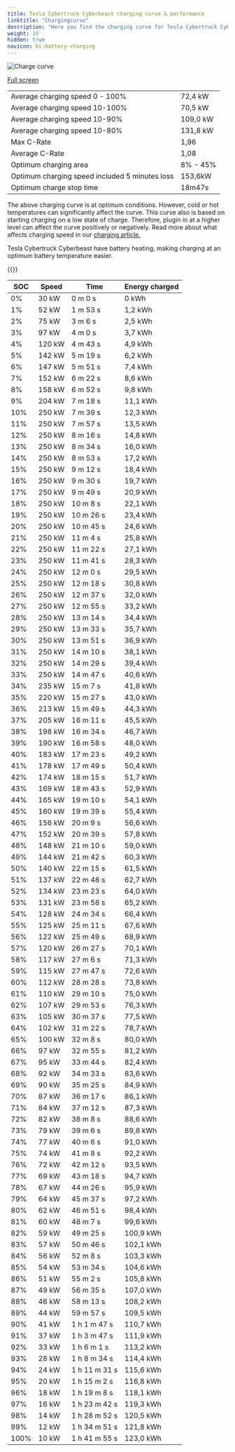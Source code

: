 ```yaml
---
title: Tesla Cybertruck Cyberbeast charging curve & performance
linktitle: "Chargingcurve"
description: "Here you find the charging curve for Tesla Cybertruck Cyberbeast. "
weight: 10
hidden: true
navicon: bi-battery-charging
---
```

<!-- markdownlint-disable MD033 -->
<img src="../chargingcurve.svg" alt="Charge curve" class="img-fluid">

[Full screen](../chargingcurve.svg)


<table class="table table-striped">
<tbody>
<tr>
<td>Average charging speed 0 - 100% </td><td>72,4 kW</td>
</tr>
<tr>
<td>Average charging speed 10-100%</td><td>70,5 kW</td>
</tr>
<tr>
<td>Average charging speed 10-90%</td><td>109,0 kW</td>
</tr>
<tr>
<td>Average charging speed 10-80%</td><td>131,8 kW</td>
</tr>
<tr>
<td>Max C-Rate</td><td>1,96</td>
</tr>
<tr>
<td>Average C-Rate</td><td>1,08</td>
</tr>
<tr>
<td>Optimum charging area</td><td>8% - 45%</td>
</tr>
<tr>
<td>Optimum charging speed included 5 minutes loss</td><td>153,6kW</td>
</tr>
<tr>
<td>Optimum charge stop time</td><td>18m47s</td>
</tr>
</tbody>
</table>


The above charging curve is at optimum conditions. However, cold or hot temperatures can significantly affect the curve. This curve also is based on starting charging on a low state of charge. Therefore, plugin in at a higher level can affect the curve positively or negatively. Read more about what affects charging speed in our [charging article.](../../../../../technology/battery/charging/) 


Tesla Cybertruck Cyberbeast have battery heating, making charging at an optimum battery temperature easier. 


{{<evkxdisplayaddarticle />}}
<table class="table table-striped">
<thead>
<tr><th>SOC</th><th>Speed</th><th>Time</th><th>Energy charged</th></tr>
</thead>
<tbody>
<tr>
<td>0%</td><td>30 kW</td><td> 0 m 0 s </td><td>0 kWh </td>
</tr>
<tr>
<td>1%</td><td>52 kW</td><td> 1 m 53 s </td><td>1,2 kWh </td>
</tr>
<tr>
<td>2%</td><td>75 kW</td><td> 3 m 6 s </td><td>2,5 kWh </td>
</tr>
<tr>
<td>3%</td><td>97 kW</td><td> 4 m 0 s </td><td>3,7 kWh </td>
</tr>
<tr>
<td>4%</td><td>120 kW</td><td> 4 m 43 s </td><td>4,9 kWh </td>
</tr>
<tr>
<td>5%</td><td>142 kW</td><td> 5 m 19 s </td><td>6,2 kWh </td>
</tr>
<tr>
<td>6%</td><td>147 kW</td><td> 5 m 51 s </td><td>7,4 kWh </td>
</tr>
<tr>
<td>7%</td><td>152 kW</td><td> 6 m 22 s </td><td>8,6 kWh </td>
</tr>
<tr>
<td>8%</td><td>158 kW</td><td> 6 m 52 s </td><td>9,8 kWh </td>
</tr>
<tr>
<td>9%</td><td>204 kW</td><td> 7 m 18 s </td><td>11,1 kWh </td>
</tr>
<tr>
<td>10%</td><td>250 kW</td><td> 7 m 39 s </td><td>12,3 kWh </td>
</tr>
<tr>
<td>11%</td><td>250 kW</td><td> 7 m 57 s </td><td>13,5 kWh </td>
</tr>
<tr>
<td>12%</td><td>250 kW</td><td> 8 m 16 s </td><td>14,8 kWh </td>
</tr>
<tr>
<td>13%</td><td>250 kW</td><td> 8 m 34 s </td><td>16,0 kWh </td>
</tr>
<tr>
<td>14%</td><td>250 kW</td><td> 8 m 53 s </td><td>17,2 kWh </td>
</tr>
<tr>
<td>15%</td><td>250 kW</td><td> 9 m 12 s </td><td>18,4 kWh </td>
</tr>
<tr>
<td>16%</td><td>250 kW</td><td> 9 m 30 s </td><td>19,7 kWh </td>
</tr>
<tr>
<td>17%</td><td>250 kW</td><td> 9 m 49 s </td><td>20,9 kWh </td>
</tr>
<tr>
<td>18%</td><td>250 kW</td><td> 10 m 8 s </td><td>22,1 kWh </td>
</tr>
<tr>
<td>19%</td><td>250 kW</td><td> 10 m 26 s </td><td>23,4 kWh </td>
</tr>
<tr>
<td>20%</td><td>250 kW</td><td> 10 m 45 s </td><td>24,6 kWh </td>
</tr>
<tr>
<td>21%</td><td>250 kW</td><td> 11 m 4 s </td><td>25,8 kWh </td>
</tr>
<tr>
<td>22%</td><td>250 kW</td><td> 11 m 22 s </td><td>27,1 kWh </td>
</tr>
<tr>
<td>23%</td><td>250 kW</td><td> 11 m 41 s </td><td>28,3 kWh </td>
</tr>
<tr>
<td>24%</td><td>250 kW</td><td> 12 m 0 s </td><td>29,5 kWh </td>
</tr>
<tr>
<td>25%</td><td>250 kW</td><td> 12 m 18 s </td><td>30,8 kWh </td>
</tr>
<tr>
<td>26%</td><td>250 kW</td><td> 12 m 37 s </td><td>32,0 kWh </td>
</tr>
<tr>
<td>27%</td><td>250 kW</td><td> 12 m 55 s </td><td>33,2 kWh </td>
</tr>
<tr>
<td>28%</td><td>250 kW</td><td> 13 m 14 s </td><td>34,4 kWh </td>
</tr>
<tr>
<td>29%</td><td>250 kW</td><td> 13 m 33 s </td><td>35,7 kWh </td>
</tr>
<tr>
<td>30%</td><td>250 kW</td><td> 13 m 51 s </td><td>36,9 kWh </td>
</tr>
<tr>
<td>31%</td><td>250 kW</td><td> 14 m 10 s </td><td>38,1 kWh </td>
</tr>
<tr>
<td>32%</td><td>250 kW</td><td> 14 m 29 s </td><td>39,4 kWh </td>
</tr>
<tr>
<td>33%</td><td>250 kW</td><td> 14 m 47 s </td><td>40,6 kWh </td>
</tr>
<tr>
<td>34%</td><td>235 kW</td><td> 15 m 7 s </td><td>41,8 kWh </td>
</tr>
<tr>
<td>35%</td><td>220 kW</td><td> 15 m 27 s </td><td>43,0 kWh </td>
</tr>
<tr>
<td>36%</td><td>213 kW</td><td> 15 m 49 s </td><td>44,3 kWh </td>
</tr>
<tr>
<td>37%</td><td>205 kW</td><td> 16 m 11 s </td><td>45,5 kWh </td>
</tr>
<tr>
<td>38%</td><td>198 kW</td><td> 16 m 34 s </td><td>46,7 kWh </td>
</tr>
<tr>
<td>39%</td><td>190 kW</td><td> 16 m 58 s </td><td>48,0 kWh </td>
</tr>
<tr>
<td>40%</td><td>183 kW</td><td> 17 m 23 s </td><td>49,2 kWh </td>
</tr>
<tr>
<td>41%</td><td>178 kW</td><td> 17 m 49 s </td><td>50,4 kWh </td>
</tr>
<tr>
<td>42%</td><td>174 kW</td><td> 18 m 15 s </td><td>51,7 kWh </td>
</tr>
<tr>
<td>43%</td><td>169 kW</td><td> 18 m 43 s </td><td>52,9 kWh </td>
</tr>
<tr>
<td>44%</td><td>165 kW</td><td> 19 m 10 s </td><td>54,1 kWh </td>
</tr>
<tr>
<td>45%</td><td>160 kW</td><td> 19 m 39 s </td><td>55,4 kWh </td>
</tr>
<tr>
<td>46%</td><td>156 kW</td><td> 20 m 9 s </td><td>56,6 kWh </td>
</tr>
<tr>
<td>47%</td><td>152 kW</td><td> 20 m 39 s </td><td>57,8 kWh </td>
</tr>
<tr>
<td>48%</td><td>148 kW</td><td> 21 m 10 s </td><td>59,0 kWh </td>
</tr>
<tr>
<td>49%</td><td>144 kW</td><td> 21 m 42 s </td><td>60,3 kWh </td>
</tr>
<tr>
<td>50%</td><td>140 kW</td><td> 22 m 15 s </td><td>61,5 kWh </td>
</tr>
<tr>
<td>51%</td><td>137 kW</td><td> 22 m 48 s </td><td>62,7 kWh </td>
</tr>
<tr>
<td>52%</td><td>134 kW</td><td> 23 m 23 s </td><td>64,0 kWh </td>
</tr>
<tr>
<td>53%</td><td>131 kW</td><td> 23 m 58 s </td><td>65,2 kWh </td>
</tr>
<tr>
<td>54%</td><td>128 kW</td><td> 24 m 34 s </td><td>66,4 kWh </td>
</tr>
<tr>
<td>55%</td><td>125 kW</td><td> 25 m 11 s </td><td>67,6 kWh </td>
</tr>
<tr>
<td>56%</td><td>122 kW</td><td> 25 m 49 s </td><td>68,9 kWh </td>
</tr>
<tr>
<td>57%</td><td>120 kW</td><td> 26 m 27 s </td><td>70,1 kWh </td>
</tr>
<tr>
<td>58%</td><td>117 kW</td><td> 27 m 6 s </td><td>71,3 kWh </td>
</tr>
<tr>
<td>59%</td><td>115 kW</td><td> 27 m 47 s </td><td>72,6 kWh </td>
</tr>
<tr>
<td>60%</td><td>112 kW</td><td> 28 m 28 s </td><td>73,8 kWh </td>
</tr>
<tr>
<td>61%</td><td>110 kW</td><td> 29 m 10 s </td><td>75,0 kWh </td>
</tr>
<tr>
<td>62%</td><td>107 kW</td><td> 29 m 53 s </td><td>76,3 kWh </td>
</tr>
<tr>
<td>63%</td><td>105 kW</td><td> 30 m 37 s </td><td>77,5 kWh </td>
</tr>
<tr>
<td>64%</td><td>102 kW</td><td> 31 m 22 s </td><td>78,7 kWh </td>
</tr>
<tr>
<td>65%</td><td>100 kW</td><td> 32 m 8 s </td><td>80,0 kWh </td>
</tr>
<tr>
<td>66%</td><td>97 kW</td><td> 32 m 55 s </td><td>81,2 kWh </td>
</tr>
<tr>
<td>67%</td><td>95 kW</td><td> 33 m 44 s </td><td>82,4 kWh </td>
</tr>
<tr>
<td>68%</td><td>92 kW</td><td> 34 m 33 s </td><td>83,6 kWh </td>
</tr>
<tr>
<td>69%</td><td>90 kW</td><td> 35 m 25 s </td><td>84,9 kWh </td>
</tr>
<tr>
<td>70%</td><td>87 kW</td><td> 36 m 17 s </td><td>86,1 kWh </td>
</tr>
<tr>
<td>71%</td><td>84 kW</td><td> 37 m 12 s </td><td>87,3 kWh </td>
</tr>
<tr>
<td>72%</td><td>82 kW</td><td> 38 m 8 s </td><td>88,6 kWh </td>
</tr>
<tr>
<td>73%</td><td>79 kW</td><td> 39 m 6 s </td><td>89,8 kWh </td>
</tr>
<tr>
<td>74%</td><td>77 kW</td><td> 40 m 6 s </td><td>91,0 kWh </td>
</tr>
<tr>
<td>75%</td><td>74 kW</td><td> 41 m 8 s </td><td>92,2 kWh </td>
</tr>
<tr>
<td>76%</td><td>72 kW</td><td> 42 m 12 s </td><td>93,5 kWh </td>
</tr>
<tr>
<td>77%</td><td>69 kW</td><td> 43 m 18 s </td><td>94,7 kWh </td>
</tr>
<tr>
<td>78%</td><td>67 kW</td><td> 44 m 26 s </td><td>95,9 kWh </td>
</tr>
<tr>
<td>79%</td><td>64 kW</td><td> 45 m 37 s </td><td>97,2 kWh </td>
</tr>
<tr>
<td>80%</td><td>62 kW</td><td> 46 m 51 s </td><td>98,4 kWh </td>
</tr>
<tr>
<td>81%</td><td>60 kW</td><td> 48 m 7 s </td><td>99,6 kWh </td>
</tr>
<tr>
<td>82%</td><td>59 kW</td><td> 49 m 25 s </td><td>100,9 kWh </td>
</tr>
<tr>
<td>83%</td><td>57 kW</td><td> 50 m 46 s </td><td>102,1 kWh </td>
</tr>
<tr>
<td>84%</td><td>56 kW</td><td> 52 m 8 s </td><td>103,3 kWh </td>
</tr>
<tr>
<td>85%</td><td>54 kW</td><td> 53 m 34 s </td><td>104,6 kWh </td>
</tr>
<tr>
<td>86%</td><td>51 kW</td><td> 55 m 2 s </td><td>105,8 kWh </td>
</tr>
<tr>
<td>87%</td><td>49 kW</td><td> 56 m 35 s </td><td>107,0 kWh </td>
</tr>
<tr>
<td>88%</td><td>46 kW</td><td> 58 m 13 s </td><td>108,2 kWh </td>
</tr>
<tr>
<td>89%</td><td>44 kW</td><td> 59 m 57 s </td><td>109,5 kWh </td>
</tr>
<tr>
<td>90%</td><td>41 kW</td><td>1 h 1 m 47 s </td><td>110,7 kWh </td>
</tr>
<tr>
<td>91%</td><td>37 kW</td><td>1 h 3 m 47 s </td><td>111,9 kWh </td>
</tr>
<tr>
<td>92%</td><td>33 kW</td><td>1 h 6 m 1 s </td><td>113,2 kWh </td>
</tr>
<tr>
<td>93%</td><td>28 kW</td><td>1 h 8 m 34 s </td><td>114,4 kWh </td>
</tr>
<tr>
<td>94%</td><td>24 kW</td><td>1 h 11 m 31 s </td><td>115,6 kWh </td>
</tr>
<tr>
<td>95%</td><td>20 kW</td><td>1 h 15 m 2 s </td><td>116,8 kWh </td>
</tr>
<tr>
<td>96%</td><td>18 kW</td><td>1 h 19 m 8 s </td><td>118,1 kWh </td>
</tr>
<tr>
<td>97%</td><td>16 kW</td><td>1 h 23 m 42 s </td><td>119,3 kWh </td>
</tr>
<tr>
<td>98%</td><td>14 kW</td><td>1 h 28 m 52 s </td><td>120,5 kWh </td>
</tr>
<tr>
<td>99%</td><td>12 kW</td><td>1 h 34 m 51 s </td><td>121,8 kWh </td>
</tr>
<tr>
<td>100%</td><td>10 kW</td><td>1 h 41 m 55 s </td><td>123,0 kWh </td>
</tr>
</tbody>
</table>

